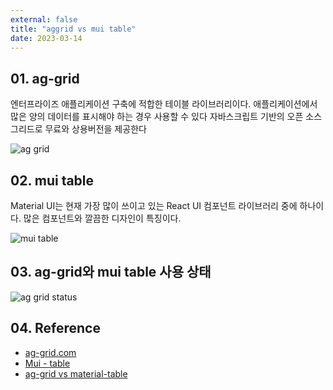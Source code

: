 ```yaml
---
external: false
title: "aggrid vs mui table"
date: 2023-03-14
---
```


## 01. ag-grid

엔터프라이즈 애플리케이션 구축에 적합한 테이블 라이브러리이다.
애플리케이션에서 많은 양의 데이터를 표시해야 하는 경우 사용할 수 있다
자바스크립트 기반의 오픈 소스 그리드로 무료와 상용버전을 제공한다

![ag grid](/images/video/ag%20grid.gif)

## 02. mui table

Material UI는 현재 가장 많이 쓰이고 있는 React UI 컴포넌트 라이브러리 중에 하나이다.
많은 컴포넌트와 깔끔한 디자인이 특징이다.

![mui table](/images/mui_table.png)

## 03. ag-grid와 mui table 사용 상태

![ag grid status](/images/ag-grid_status.png)

## 04. Reference

- [ag-grid.com](https://www.ag-grid.com/)
- [Mui - table](https://mui.com/material-ui/react-table/)
- [ag-grid vs material-table](https://npmtrends.com/ag-grid-vs-material-table-vs-mui-datatables-vs-mui-virtualized-table-vs-react-bootstrap-table-vs-react-table)
